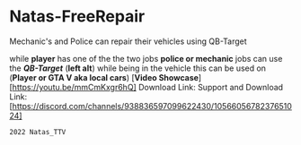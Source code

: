 # Natas-FreeRepair
Mechanic's and Police can repair their vehicles using QB-Target

while **player** has one of the the two jobs **police or mechanic** jobs can use the ***QB-Target*** (**left alt**) while being in the vehicle this can be used on (**Player or GTA V aka local cars**) 
[**Video Showcase**]
[https://youtu.be/mmCmKxgr6hQ]
Download Link:
Support and Download Link: [https://discord.com/channels/938836597099622430/1056605678237651024]

```2022 Natas_TTV```